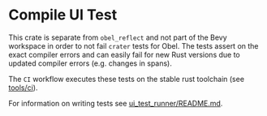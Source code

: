 # Compile UI Test

This crate is separate from `obel_reflect` and not part of the Bevy workspace in order to not fail `crater` tests for
Obel.
The tests assert on the exact compiler errors and can easily fail for new Rust versions due to updated compiler errors (e.g. changes in spans).

The `CI` workflow executes these tests on the stable rust toolchain (see [tools/ci](../../../../tools/typescript/ci.ts)).

For information on writing tests see [ui_test_runner/README.md](../../../../tools/ui_test_runner/README.md).
